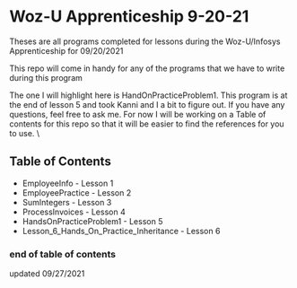 # Woz-U Apprenticeship 9-20-21
 Theses are all programs completed for lessons during the Woz-U/Infosys Apprenticeship for 09/20/2021


This repo will come in handy for any of the programs that we have to write during this program

The one I will highlight here is HandOnPracticeProblem1. This program is at the end of lesson 5 and took 
Kanni and I a bit to figure out. If you have any questions, feel free to ask me. For now I will be working on a 
Table of contents for this repo so that it will be easier to find the references for you to use.
\
## Table of Contents

*  EmployeeInfo - Lesson 1
*  EmployeePractice - Lesson 2
*  SumIntegers - Lesson 3
*  ProcessInvoices - Lesson 4
*  HandsOnPracticeProblem1 - Lesson 5
*  Lesson_6_Hands_On_Practice_Inheritance - Lesson 6

### end of table of contents
updated 09/27/2021
